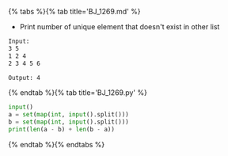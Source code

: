 {% tabs %}{% tab title='BJ_1269.md' %}

* Print number of unique element that doesn't exist in other list

```txt
Input:
3 5
1 2 4
2 3 4 5 6

Output: 4
```

{% endtab %}{% tab title='BJ_1269.py' %}

```py
input()
a = set(map(int, input().split()))
b = set(map(int, input().split()))
print(len(a - b) + len(b - a))
```

{% endtab %}{% endtabs %}
